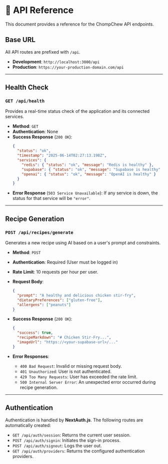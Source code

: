 # 📖 API Reference

This document provides a reference for the ChompChew API endpoints.

## Base URL

All API routes are prefixed with `/api`.

-   **Development**: `http://localhost:3000/api`
-   **Production**: `https://your-production-domain.com/api`

---

## Health Check

### `GET /api/health`

Provides a real-time status check of the application and its connected services.

-   **Method**: `GET`
-   **Authentication**: None
-   **Success Response** (`200 OK`):
    ```json
    {
      "status": "ok",
      "timestamp": "2025-06-14T02:27:13.198Z",
      "services": {
        "redis": { "status": "ok", "message": "Redis is healthy" },
        "supabase": { "status": "ok", "message": "Supabase is healthy" },
        "openai": { "status": "ok", "message": "OpenAI is healthy" }
      }
    }
    ```
-   **Error Response** (`503 Service Unavailable`): If any service is down, the status for that service will be `"error"`.

---

## Recipe Generation

### `POST /api/recipes/generate`

Generates a new recipe using AI based on a user's prompt and constraints.

-   **Method**: `POST`
-   **Authentication**: Required (User must be logged in)
-   **Rate Limit**: 10 requests per hour per user.

-   **Request Body**:
    ```json
    {
      "prompt": "A healthy and delicious chicken stir-fry",
      "dietaryPreferences": ["gluten-free"],
      "allergens": ["peanuts"]
    }
    ```

-   **Success Response** (`200 OK`):
    ```json
    {
      "success": true,
      "recipeMarkdown": "# Chicken Stir-Fry...",
      "imageUrl": "https://<your-supabase-url>/..."
    }
    ```

-   **Error Responses**:
    -   `400 Bad Request`: Invalid or missing request body.
    -   `401 Unauthorized`: User is not authenticated.
    -   `429 Too Many Requests`: User has exceeded the rate limit.
    -   `500 Internal Server Error`: An unexpected error occurred during recipe generation.

---

## Authentication

Authentication is handled by **NextAuth.js**. The following routes are automatically created:

-   `GET /api/auth/session`: Returns the current user session.
-   `POST /api/auth/signin`: Initiates the sign-in process.
-   `POST /api/auth/signout`: Logs the user out.
-   `GET /api/auth/providers`: Returns the configured authentication providers. 